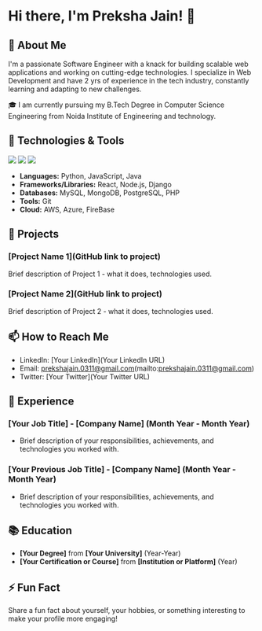 # Hi there, I'm Preksha Jain! 👋

## 🚀 About Me
I'm a passionate Software Engineer with a knack for building scalable web applications and working on cutting-edge technologies. I specialize in Web Development and have 2 yrs of experience in the tech industry, constantly learning and adapting to new challenges.

🎓 I am currently pursuing my B.Tech Degree in Computer Science Engineering from Noida Institute of Engineering and technology.

## 🔧 Technologies & Tools
![](https://img.shields.io/badge/Code-JavaScript-informational?style=flat&logo=javascript&logoColor=white&color=2bbc8a)
![](https://img.shields.io/badge/Code-Python-informational?style=flat&logo=python&logoColor=white&color=2bbc8a)
![](https://img.shields.io/badge/Code-React-informational?style=flat&logo=react&logoColor=white&color=2bbc8a)
<!-- Add or remove badges as per your skills -->

* **Languages:** Python, JavaScript, Java
* **Frameworks/Libraries:** React, Node.js, Django
* **Databases:** MySQL, MongoDB, PostgreSQL, PHP
* **Tools:** Git
* **Cloud:** AWS, Azure, FireBase
<!-- Customize this section based on your skills -->

## 🌟 Projects
### [Project Name 1](GitHub link to project)
Brief description of Project 1 - what it does, technologies used.

### [Project Name 2](GitHub link to project)
Brief description of Project 2 - what it does, technologies used.

<!-- Repeat this block for more projects -->

## 📫 How to Reach Me
- LinkedIn: [Your LinkedIn](Your LinkedIn URL)
- Email: prekshajain.0311@gmail.com(mailto:prekshajain.0311@gmail.com)
- Twitter: [Your Twitter](Your Twitter URL)

## 💼 Experience
### [Your Job Title] - [Company Name] (Month Year - Month Year)
- Brief description of your responsibilities, achievements, and technologies you worked with.

### [Your Previous Job Title] - [Company Name] (Month Year - Month Year)
- Brief description of your responsibilities, achievements, and technologies you worked with.

<!-- Repeat this block for more positions -->

## 📚 Education
- **[Your Degree]** from **[Your University]** (Year-Year)
- **[Your Certification or Course]** from **[Institution or Platform]** (Year)

<!-- Repeat this block for more educational qualifications -->

## ⚡ Fun Fact
Share a fun fact about yourself, your hobbies, or something interesting to make your profile more engaging!

<!-- This is a simple markdown template for a software engineer's GitHub README.md. You can customize the content, add or remove sections, and modify the styling as per your preference. -->

